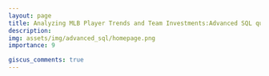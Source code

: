```yaml
---
layout: page
title: Analyzing MLB Player Trends and Team Investments:Advanced SQL querying
description: 
img: assets/img/advanced_sql/homepage.png
importance: 9

giscus_comments: true
---
```

